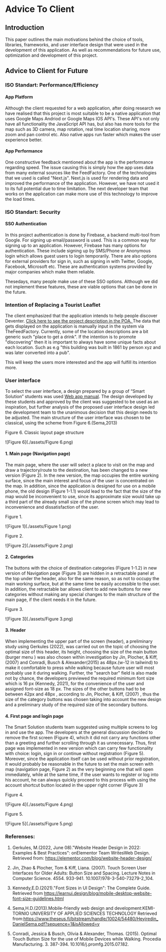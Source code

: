 # Advice To Client

## Introduction
This paper outlines the main motivations behind the choice of tools, libraries, frameworks, and user interface design that were used in the development of this application. As well as recommendations for future use, optimization and development of this project.

## Advice to Client for Future

### ISO Standart: Performance/Efficiency
#### App Platform
Although the client requested for a web application, after doing research we have realised that this project is most suitable to be a native application that uses Google Maps Andriod or Google Maps IOS API's. These API's not only have all functionality the JavaScript API has, but also has more tools for the map such as 3D camera, map rotation, real time location sharing, more zoom and pan control etc. Also native apps run faster which makes the user experience better.

#### App Performance
One constructive feedback mentioned about the app is the performance regarding speed. The issue causing this is simply how the app uses data from many external sources like the FeedFactory. One of the technologies that we used is called "Next.js". Next.js is used for rendering data and improved the performance of the application. However, we have not used it to its full potential due to time limitation. The next developer team that works on the application can make more use of this technology to improve the load times.

### ISO Standart: Security
#### SSO Authentication

In this project authentication is done by Firebase, a backend multi-tool from Google. For signing up email/password is used. This is a common way for signing up to an application. However, Firebase has many options for authentication. These include signing up by SMS/Phone or Anonymous login which allows guest users to login temporarily. There are also options for external providers for sign in, such as signing in with Twitter, Google, Facebook, Microsoft etc. These are authentication systems provided by major companies which make them reliable.

Thesedays, many people make use of these SSO options. Although we did not implement these features, these are viable options that can be done in the future.

### Intention of Replacing a Tourist Leaflet

 The client emphasized that the application intends to help people discover Deventer.  [Click here to see the project description in the POA. ](../project-docs/POA.md) The data that gets displayed on the application is manually input in the system via TheFeedFactory. Currently, some of the location descriptions are a bit generic such "place to get a drink". If the intention is to promote "discovering" then it is important to always have some unique facts about each location. Such as e.g "this building was built in 1861 by person xyz and was later converted into a pub".

 This will keep the users more interested and the app will fulfill its intention more. 

### User interface

To select the user interface, a design prepared by a group of “Smart Solution” students was used [Web app manual](assets/Handleiding_webapp.docx). The design developed by these students and approved by the client was suggested to be used as an inspiration, but further analysis of the proposed user interface design led the development team to the unanimous decision that this design needs to be adjusted. The main structure of the user interface was chosen to be classical, using the scheme from Figure 6.(Sema,2013)

Figure 6. Classic layout page structure

![Figure 6](./assets/Figure 6.png)

#### 1. Main page (Navigation page)

The main page, where the user will select a place to visit on the map and draw a trajectory/route to the destination, has been changed to a new version (Figure 2). In the new version, the map occupies the entire working surface, since the main interest and focus of the user is concentrated on the map. In addition, since the application is designed for use on a mobile phone, the old design (Figure 1-1.1) would lead to the fact that the size of the map would be inconvenient to use, since its approximate size would take up a third part of the already small size of the phone screen which may lead to inconvenience and dissatisfaction of the user.

Figure 1.

![Figure 1](./assets/Figure 1.png)

Figure 2.

![Figure 2](./assets/Figure 2.png)

#### 2. Categories
The buttons with the choice of destination categories (Figure 1-1.2)  in new version of Navigation page (Figure 3) are hidden in a retractable panel at the top under the header, also for the same reason, so as not to occupy the main working surface, but at the same time be easily accessible to the user. In addition, the retractable bar allows client to add new buttons for new categories without making any special changes to the main structure of the main page, if the client needs it in the future.

Figure 3.

![Figure 3](./assets/Figure 3.png)

#### 3. Header
When implementing the upper part of the screen (header), a preliminary study using Gerkules (2022),  was carried out on the topic of choosing the optimal size of this header, its height, choosing the size of the main button (burger menu ) was also chosen within investigation by Jin, Plocher, & Kiff, (2007) and Conradi, Busch & Alexander(2015) as 48px.(w-12 in tailwind) to make it comfortable to press while walking because future user will most probably use it during walking.
Further, the "search bar" field is also made not by chance, the developers previewed the required minimum font size which is 16 px (Kennedy, 2021), for the convenience of the user and assigned font-size as 18 px. The sizes of the other buttons had to be between 42px and 48px , according to Jin, Plocher, & Kiff, (2007) , thus the size of the category buttons was chosen taking into account the new design and a preliminary study of the required size of the secondary buttons.

#### 4. First page and login page
The Smart Solution students team suggested using multiple screens to log in and use the app. The developers at the general discussion decided to remove the first screen (Figure 4), which it did not carry any functions other than a greeting and further scrolling through it as unnecessary. Thus, first page was implemented in new version which can carry few functionality with choice: login, sign in or continue without registration (Figure 5).
Moreover, since the application itself can be used without prior registration, it would probably be reasonable in the future to set the main screen with map (navigation page, Figure 2) as the very beginning one that will open immediately, while at the same time, if the user wants to register or log into his account, he can always quickly proceed to this process with using the account shortcut button located in the upper right corner (Figure 3)

Figure 4.

![Figure 4](./assets/Figure 4.png)

Figure 5.

![Figure 5](./assets/Figure 5.png)



### Referenses:

1. Gerkules, M.(2022, June 08)."Website Header Design in 2022: Examples & Best Practices": onElementor Team WritesWeb Design.
      Retrieved from: https://elementor.com/blog/website-header-design/

2. Jin, Zhao & Plocher, Tom & Kiff, Liana. (2007). Touch Screen User Interfaces for Older    Adults: Button Size and Spacing. Lecture Notes in Computer Science. 4554. 933-941. 10.1007/978-3-540-73279-2_104.

3. Kennedy,E.D.(2021)."Font Sizes in UI Design": The Complete Guide.
      Retrieved from https://learnui.design/blog/mobile-desktop-website-font-size-guidelines.html 

4. Sema,H.D.(2013).Mobile-friendly web design and development:KEMI-TORNIO UNIVERSITY OF APPLIED SCIENCES
TECHNOLOGY Retrieved from:https://www.theseus.fi/bitstream/handle/10024/54480/Heyiredin_DanielSema.pdf?sequence=1&isAllowed=y
5. Conradi, Jessica & Busch, Olivia & Alexander, Thomas. (2015). Optimal Touch Button Size for the use of Mobile Devices while Walking. Procedia Manufacturing. 3. 387-394. 10.1016/j.promfg.2015.07.182. 

